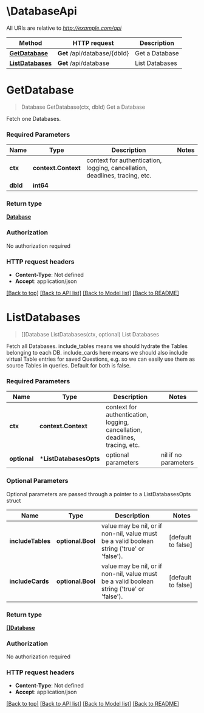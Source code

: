 # \DatabaseApi

All URIs are relative to *http://example.com/api*

Method | HTTP request | Description
------------- | ------------- | -------------
[**GetDatabase**](DatabaseApi.md#GetDatabase) | **Get** /api/database/{dbId} | Get a Database
[**ListDatabases**](DatabaseApi.md#ListDatabases) | **Get** /api/database | List Databases


# **GetDatabase**
> Database GetDatabase(ctx, dbId)
Get a Database

Fetch one Databases.

### Required Parameters

Name | Type | Description  | Notes
------------- | ------------- | ------------- | -------------
 **ctx** | **context.Context** | context for authentication, logging, cancellation, deadlines, tracing, etc.
  **dbId** | **int64**|  | 

### Return type

[**Database**](Database.md)

### Authorization

No authorization required

### HTTP request headers

 - **Content-Type**: Not defined
 - **Accept**: application/json

[[Back to top]](#) [[Back to API list]](../README.md#documentation-for-api-endpoints) [[Back to Model list]](../README.md#documentation-for-models) [[Back to README]](../README.md)

# **ListDatabases**
> []Database ListDatabases(ctx, optional)
List Databases

Fetch all Databases. include_tables means we should hydrate the Tables belonging to each DB. include_cards here means we should also include virtual Table entries for saved Questions, e.g. so we can easily use them as source Tables in queries. Default for both is false.

### Required Parameters

Name | Type | Description  | Notes
------------- | ------------- | ------------- | -------------
 **ctx** | **context.Context** | context for authentication, logging, cancellation, deadlines, tracing, etc.
 **optional** | ***ListDatabasesOpts** | optional parameters | nil if no parameters

### Optional Parameters
Optional parameters are passed through a pointer to a ListDatabasesOpts struct

Name | Type | Description  | Notes
------------- | ------------- | ------------- | -------------
 **includeTables** | **optional.Bool**| value may be nil, or if non-nil, value must be a valid boolean string (&#39;true&#39; or &#39;false&#39;). | [default to false]
 **includeCards** | **optional.Bool**| value may be nil, or if non-nil, value must be a valid boolean string (&#39;true&#39; or &#39;false&#39;). | [default to false]

### Return type

[**[]Database**](Database.md)

### Authorization

No authorization required

### HTTP request headers

 - **Content-Type**: Not defined
 - **Accept**: application/json

[[Back to top]](#) [[Back to API list]](../README.md#documentation-for-api-endpoints) [[Back to Model list]](../README.md#documentation-for-models) [[Back to README]](../README.md)

